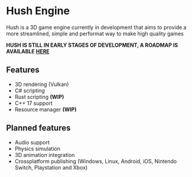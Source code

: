 # Hush Engine

Hush is a 3D game engine currently in development that aims to provide a more streamlined, simple and performat way to make high quality games

**HUSH IS STILL IN EARLY STAGES OF DEVELOPMENT, A ROADMAP IS AVAILABLE [HERE](https://hushengine.com/)**

## Features
- 3D rendering (Vulkan)
- C# scripting
- Rust scripting **(WIP)**
- C++ 17 support
- Resource manager **(WIP)**

## Planned features
- Audio support
- Physics simulation
- 3D animation integration
- Crossplatform publishing (Windows, Linux, Android, iOS, Nintendo Switch, Playstation and Xbox)

